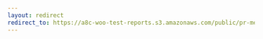 ```yaml
---
layout: redirect
redirect_to: https://a8c-woo-test-reports.s3.amazonaws.com/public/pr-merge/39182/e2e/index.html
---
```

